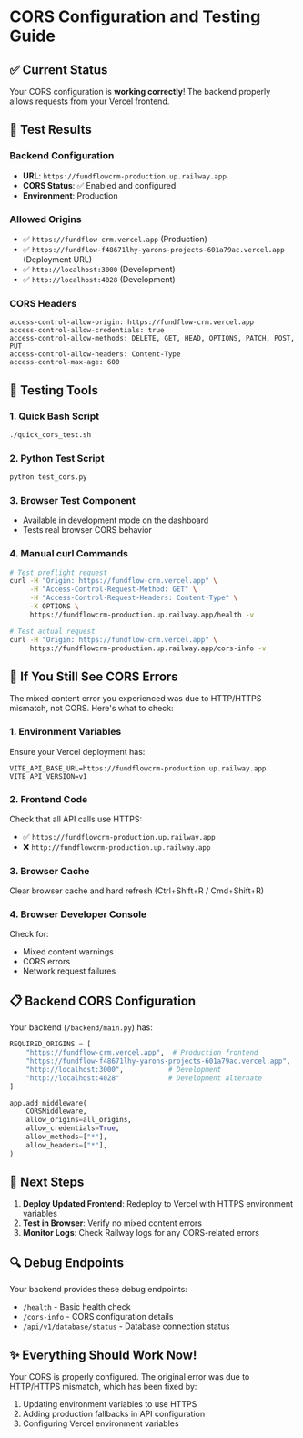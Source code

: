 # CORS Configuration and Testing Guide

## ✅ Current Status
Your CORS configuration is **working correctly**! The backend properly allows requests from your Vercel frontend.

## 🧪 Test Results

### Backend Configuration
- **URL**: `https://fundflowcrm-production.up.railway.app`
- **CORS Status**: ✅ Enabled and configured
- **Environment**: Production

### Allowed Origins
- ✅ `https://fundflow-crm.vercel.app` (Production)
- ✅ `https://fundflow-f48671lhy-yarons-projects-601a79ac.vercel.app` (Deployment URL)
- ✅ `http://localhost:3000` (Development)
- ✅ `http://localhost:4028` (Development)

### CORS Headers
```
access-control-allow-origin: https://fundflow-crm.vercel.app
access-control-allow-credentials: true
access-control-allow-methods: DELETE, GET, HEAD, OPTIONS, PATCH, POST, PUT
access-control-allow-headers: Content-Type
access-control-max-age: 600
```

## 🔧 Testing Tools

### 1. Quick Bash Script
```bash
./quick_cors_test.sh
```

### 2. Python Test Script
```bash
python test_cors.py
```

### 3. Browser Test Component
- Available in development mode on the dashboard
- Tests real browser CORS behavior

### 4. Manual curl Commands
```bash
# Test preflight request
curl -H "Origin: https://fundflow-crm.vercel.app" \
     -H "Access-Control-Request-Method: GET" \
     -H "Access-Control-Request-Headers: Content-Type" \
     -X OPTIONS \
     https://fundflowcrm-production.up.railway.app/health -v

# Test actual request
curl -H "Origin: https://fundflow-crm.vercel.app" \
     https://fundflowcrm-production.up.railway.app/cors-info -v
```

## 🚨 If You Still See CORS Errors

The mixed content error you experienced was due to HTTP/HTTPS mismatch, not CORS. Here's what to check:

### 1. Environment Variables
Ensure your Vercel deployment has:
```
VITE_API_BASE_URL=https://fundflowcrm-production.up.railway.app
VITE_API_VERSION=v1
```

### 2. Frontend Code
Check that all API calls use HTTPS:
- ✅ `https://fundflowcrm-production.up.railway.app` 
- ❌ `http://fundflowcrm-production.up.railway.app`

### 3. Browser Cache
Clear browser cache and hard refresh (Ctrl+Shift+R / Cmd+Shift+R)

### 4. Browser Developer Console
Check for:
- Mixed content warnings
- CORS errors
- Network request failures

## 📋 Backend CORS Configuration

Your backend (`/backend/main.py`) has:

```python
REQUIRED_ORIGINS = [
    "https://fundflow-crm.vercel.app",  # Production frontend
    "https://fundflow-f48671lhy-yarons-projects-601a79ac.vercel.app",  # Deployment URL
    "http://localhost:3000",           # Development
    "http://localhost:4028"            # Development alternate
]

app.add_middleware(
    CORSMiddleware,
    allow_origins=all_origins,
    allow_credentials=True,
    allow_methods=["*"],
    allow_headers=["*"],
)
```

## 🎯 Next Steps

1. **Deploy Updated Frontend**: Redeploy to Vercel with HTTPS environment variables
2. **Test in Browser**: Verify no mixed content errors
3. **Monitor Logs**: Check Railway logs for any CORS-related errors

## 🔍 Debug Endpoints

Your backend provides these debug endpoints:
- `/health` - Basic health check
- `/cors-info` - CORS configuration details
- `/api/v1/database/status` - Database connection status

## ✨ Everything Should Work Now!

Your CORS is properly configured. The original error was due to HTTP/HTTPS mismatch, which has been fixed by:
1. Updating environment variables to use HTTPS
2. Adding production fallbacks in API configuration
3. Configuring Vercel environment variables
